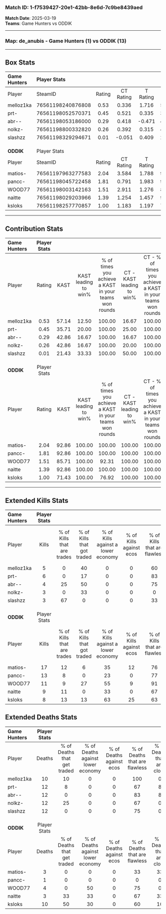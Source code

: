 ### Match ID: 1-f7539427-20e1-42bb-8e6d-7c9be8439aed  
**Match Date**: 2025-03-19  
**Teams**: Game Hunters vs ODDIK  

---  

### **Map**: de_anubis - Game Hunters (1) vs ODDIK (13)  
---  

## Box Stats  

| **Game Hunters** | Player Stats      |        |           |          |       |       |       |         |        |       |     |
| :- | :- | :-: | :-: | :-: | :-: | :-: | :-: | :-: | :-: | :-: | :-: |
| Player           | SteamID           | Rating | CT Rating | T Rating | KAST  |  ADR  | Kills | Assists | Deaths |  K/D  | HS% |
| melloz1ka        | 76561198240876808 |  0.53  |   0.336   |  1.716   | 57.14 | 37.4  |   5   |    1    |   10   | 0.50  | 20  |
| prt-             | 76561198052570371 |  0.45  |   0.521   |  0.335   | 35.71 | 66.2  |   6   |    1    |   12   | 0.50  | 50  |
| abr--            | 76561198053186000 |  0.29  |   0.418   |  -0.471  | 42.86 | 37.4  |   4   |    1    |   12   | 0.33  | 25  |
| nolkz-           | 76561198800332820 |  0.26  |   0.392   |  0.315   | 42.86 | 43.8  |   3   |    3    |   12   | 0.25  | 33  |
| slashzz          | 76561198329294671 |  0.01  |  -0.051   |  0.409   | 21.43 | 21.4  |   3   |    0    |   12   | 0.25  | 33  |
|                  |                   |        |           |          |       |       |       |         |        |       |     |
|                  |                   |        |           |          |       |       |       |         |        |       |     |
|                  |                   |        |           |          |       |       |       |         |        |       |     |
| **ODDIK**        | Player Stats      |        |           |          |       |       |       |         |        |       |     |
| Player           | SteamID           | Rating | CT Rating | T Rating | KAST  |  ADR  | Kills | Assists | Deaths |  K/D  | HS% |
| matios-          | 76561197963277583 |  2.04  |   3.584   |  1.788   | 92.86 | 113.3 |  17   |    1    |   3    | 5.67  | 82  |
| pancc-           | 76561198045722458 |  1.81  |   0.791   |  1.983   | 92.86 | 92.4  |  13   |    1    |   1    | 13.00 | 84  |
| WOOD77           | 76561198003142163 |  1.51  |   2.911   |  1.276   | 85.71 | 79.0  |  11   |    6    |   4    | 2.75  | 27  |
| naitte           | 76561198029203966 |  1.39  |   1.254   |  1.457   | 92.86 | 60.1  |   9   |    2    |   3    | 3.00  | 88  |
| ksloks           | 76561198257770857 |  1.00  |   1.183   |  1.197   | 71.43 | 82.4  |   8   |    6    |   10   | 0.80  | 37  |
---  

## Contribution Stats  

| **Game Hunters** | Player Stats |       |                      |                                                        |                           |                                                             |                          |                                                            |
| :- | :-: | :-: | :-: | :-: | :-: | :-: | :-: | :-: |
| Player           |    Rating    | KAST  | KAST leading to win% | % of times you achieve a KAST in your teams won rounds | CT - KAST leading to win% | CT - % of times you achieve a KAST in your teams won rounds | T - KAST leading to win% | T - % of times you achieve a KAST in your teams won rounds |
| melloz1ka        |     0.53     | 57.14 |        12.50         |                         100.00                         |           16.67           |                           100.00                            |           0.00           |                            0.00                            |
| prt-             |     0.45     | 35.71 |        20.00         |                         100.00                         |           25.00           |                           100.00                            |           0.00           |                            0.00                            |
| abr--            |     0.29     | 42.86 |        16.67         |                         100.00                         |           16.67           |                           100.00                            |           0.00           |                            0.00                            |
| nolkz-           |     0.26     | 42.86 |        16.67         |                         100.00                         |           20.00           |                           100.00                            |           0.00           |                            0.00                            |
| slashzz          |     0.01     | 21.43 |        33.33         |                         100.00                         |           50.00           |                           100.00                            |           0.00           |                            0.00                            |
|                  |              |       |                      |                                                        |                           |                                                             |                          |                                                            |
|                  |              |       |                      |                                                        |                           |                                                             |                          |                                                            |
|                  |              |       |                      |                                                        |                           |                                                             |                          |                                                            |
| **ODDIK**        | Player Stats |       |                      |                                                        |                           |                                                             |                          |                                                            |
| Player           |    Rating    | KAST  | KAST leading to win% | % of times you achieve a KAST in your teams won rounds | CT - KAST leading to win% | CT - % of times you achieve a KAST in your teams won rounds | T - KAST leading to win% | T - % of times you achieve a KAST in your teams won rounds |
| matios-          |     2.04     | 92.86 |        100.00        |                         100.00                         |          100.00           |                           100.00                            |          100.00          |                           100.00                           |
| pancc-           |     1.81     | 92.86 |        100.00        |                         100.00                         |          100.00           |                           100.00                            |          100.00          |                           100.00                           |
| WOOD77           |     1.51     | 85.71 |        100.00        |                         92.31                          |          100.00           |                           100.00                            |          100.00          |                           90.91                            |
| naitte           |     1.39     | 92.86 |        100.00        |                         100.00                         |          100.00           |                           100.00                            |          100.00          |                           100.00                           |
| ksloks           |     1.00     | 71.43 |        100.00        |                         76.92                          |          100.00           |                           100.00                            |          100.00          |                           72.73                            |
---  

## Extended Kills Stats  

| **Game Hunters** | Player Stats |                            |                            |                                    |                         |                              |                                 |                                       |                    |           |
| :- | :-: | :-: | :-: | :-: | :-: | :-: | :-: | :-: | :-: | :-: |
| Player           |    Kills     | % of Kills that are trades | % of Kills that got traded | % of Kills against a lower economy | % of Kills against ecos | % of Kills that are flawless | % of Kills that are close duels | % of Kills that are assisted by flash | Pistol Round Kills | AWP Kills |
| melloz1ka        |      5       |             0              |             40             |                 0                  |            0            |              60              |               20                |                   0                   |         1          |     2     |
| prt-             |      6       |             0              |             17             |                 0                  |            0            |              83              |               17                |                   0                   |         1          |     1     |
| abr--            |      4       |             25             |             50             |                 0                  |            0            |              75              |                0                |                   0                   |         0          |     0     |
| nolkz-           |      3       |             0              |             33             |                 0                  |            0            |              0               |               33                |                   0                   |         0          |     0     |
| slashzz          |      3       |             67             |             0              |                 0                  |            0            |              33              |                0                |                   0                   |         0          |     0     |
|                  |              |                            |                            |                                    |                         |                              |                                 |                                       |                    |           |
|                  |              |                            |                            |                                    |                         |                              |                                 |                                       |                    |           |
|                  |              |                            |                            |                                    |                         |                              |                                 |                                       |                    |           |
| **ODDIK**        | Player Stats |                            |                            |                                    |                         |                              |                                 |                                       |                    |           |
| Player           |    Kills     | % of Kills that are trades | % of Kills that got traded | % of Kills against a lower economy | % of Kills against ecos | % of Kills that are flawless | % of Kills that are close duels | % of Kills that are assisted by flash | Pistol Round Kills | AWP Kills |
| matios-          |      17      |             12             |             6              |                 35                 |           12            |              76              |                6                |                  12                   |         4          |     0     |
| pancc-           |      13      |             8              |             0              |                 23                 |            0            |              77              |                0                |                   0                   |         3          |     0     |
| WOOD77           |      11      |             9              |             27             |                 55                 |            9            |              91              |                0                |                   0                   |         1          |     4     |
| naitte           |      9       |             11             |             0              |                 33                 |            0            |              67              |                0                |                   0                   |         2          |     0     |
| ksloks           |      8       |             13             |             13             |                 63                 |           25            |              63              |               13                |                   0                   |         0          |     0     |
## Extended Deaths Stats  

| **Game Hunters** | Player Stats |                             |                                   |                          |                               |                            |                           |               |
| :- | :-: | :-: | :-: | :-: | :-: | :-: | :-: | :-: |
| Player           |    Deaths    | % of Deaths that get traded | % of Deaths against lower economy | % of Deaths against ecos | % of Deaths that are flawless | % of Deaths that are close | % of Deaths while blinded | Deaths to AWP |
| melloz1ka        |      10      |             10              |                 0                 |            0             |              100              |             0              |             0             |       2       |
| prt-             |      12      |              8              |                 0                 |            0             |              67               |             8              |             0             |       0       |
| abr--            |      12      |              0              |                 0                 |            0             |              83               |             8              |             8             |       2       |
| nolkz-           |      12      |             25              |                 0                 |            0             |              67               |             0              |             0             |       0       |
| slashzz          |      12      |              0              |                 0                 |            0             |              75               |             0              |             8             |       0       |
|                  |              |                             |                                   |                          |                               |                            |                           |               |
|                  |              |                             |                                   |                          |                               |                            |                           |               |
|                  |              |                             |                                   |                          |                               |                            |                           |               |
| **ODDIK**        | Player Stats |                             |                                   |                          |                               |                            |                           |               |
| Player           |    Deaths    | % of Deaths that get traded | % of Deaths against lower economy | % of Deaths against ecos | % of Deaths that are flawless | % of Deaths that are close | % of Deaths while blinded | Deaths to AWP |
| matios-          |      3       |              0              |                 0                 |            0             |              33               |             33             |             0             |       0       |
| pancc-           |      1       |              0              |                 0                 |            0             |               0               |             0              |             0             |       0       |
| WOOD77           |      4       |              0              |                50                 |            0             |              75               |             0              |             0             |       0       |
| naitte           |      3       |             33              |                33                 |            0             |              67               |             33             |             0             |       1       |
| ksloks           |      10      |             50              |                30                 |            0             |              60               |             10             |             0             |       2       |
